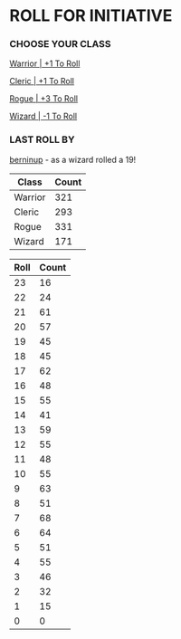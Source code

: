 # ROLL FOR INITIATIVE
### CHOOSE YOUR CLASS

[Warrior | +1 To Roll](https://github.com/benjaminsampica/benjaminsampica/issues/new?title=roll%7Cwarrior&body=Just+click+%27Submit+new+issue%27.)

[Cleric | +1 To Roll](https://github.com/benjaminsampica/benjaminsampica/issues/new?title=roll%7Ccleric&body=Just+click+%27Submit+new+issue%27.)

[Rogue | +3 To Roll](https://github.com/benjaminsampica/benjaminsampica/issues/new?title=roll%7Crogue&body=Just+click+%27Submit+new+issue%27.)

[Wizard | -1 To Roll](https://github.com/benjaminsampica/benjaminsampica/issues/new?title=roll%7Cwizard&body=Just+click+%27Submit+new+issue%27.)
### LAST ROLL BY
[berninup](https://www.github.com/berninup) - as a wizard rolled a 19!

|Class|Count|
|-|-|
|Warrior|321|
|Cleric|293|
|Rogue|331|
|Wizard|171|

|Roll|Count|
|-|-|
|23|16
|22|24
|21|61
|20|57
|19|45
|18|45
|17|62
|16|48
|15|55
|14|41
|13|59
|12|55
|11|48
|10|55
|9|63
|8|51
|7|68
|6|64
|5|51
|4|55
|3|46
|2|32
|1|15
|0|0
